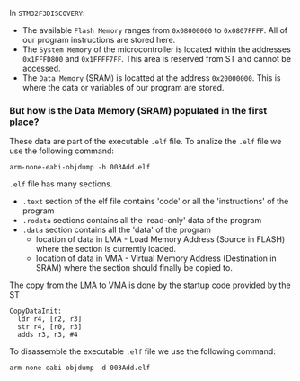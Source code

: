 In `STM32F3DISCOVERY`: 

*   The available `Flash Memory` ranges from `0x08000000` to `0x0807FFFF`. All of our program instructions are stored here. 
*   The `System Memory` of the microcontroller is located within the addresses `0x1FFFD800` and `0x1FFFF7FF`. This area is reserved from ST and cannot be accessed.
*   The `Data Memory` (SRAM) is locatted at the address `0x20000000`. This is where the data or variables of our program are stored.

### But how is the Data Memory (SRAM) populated in the first place?
These data are part of the executable `.elf` file.
To analize the `.elf` file we use the following command:

```
arm-none-eabi-objdump -h 003Add.elf
```
`.elf` file has many sections.

*   `.text` section of the elf file contains 'code' or all the 'instructions' of the program
*   `.rodata` sections contains all the 'read-only' data of the program
*   `.data` section contains all the 'data' of the program
    *   location of data in LMA - Load Memory Address (Source in FLASH) where the section is currently loaded.
    *   location of data in VMA - Virtual Memory Address (Destination in SRAM) where the section should finally be copied to.

The copy from the LMA to VMA is done by the startup code provided by the ST
```
CopyDataInit:
  ldr r4, [r2, r3]
  str r4, [r0, r3]
  adds r3, r3, #4
```
To disassemble the executable `.elf` file we use the following command:

```
arm-none-eabi-objdump -d 003Add.elf
```

